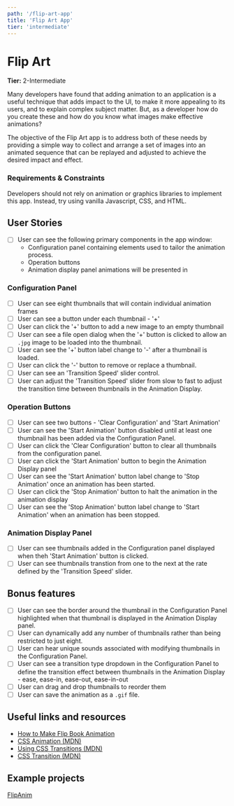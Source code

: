 ```yaml
---
path: '/flip-art-app'
title: 'Flip Art App'
tier: 'intermediate'
---
```


# Flip Art

**Tier:** 2-Intermediate

Many developers have found that adding animation to an application is a
useful technique that adds impact to the UI, to make it more appealing to its users,
and to explain complex subject matter. But, as a developer how do you create 
these and how do you know what images make effective animations?

The objective of the Flip Art app is to address both of these needs by 
providing a simple way to collect and arrange a set of images into an
animated sequence that can be replayed and adjusted to achieve the desired
impact and effect.

### Requirements & Constraints

Developers should not rely on animation or graphics libraries to implement
this app. Instead, try using vanilla Javascript, CSS, and HTML.

## User Stories

-   [ ] User can see the following primary components in the app window:
    - Configuration panel containing elements used to tailor the animation
    process.
    - Operation buttons
    - Animation display panel animations will be presented in

### Configuration Panel
-   [ ] User can see eight thumbnails that will contain individual animation 
frames
-   [ ] User can see a button under each thumbnail - '+'
-   [ ] User can click the '+' button to add a new image to an empty thumbnail
-   [ ] User can see a file open dialog when the '+' button is clicked to 
allow an `.jpg` image to be loaded into the thumbnail. 
-   [ ] User can see the '+' button label change to '-' after a thumbnail is
loaded.
-   [ ] User can click the '-' button to remove or replace a thumbnail.
-   [ ] User can see an 'Transition Speed' slider control. 
-   [ ] User can adjust the 'Transition Speed' slider from slow to fast to
adjust the transition time between thumbnails in the Animation Display.

### Operation Buttons
-   [ ] User can see two buttons - 'Clear Configuration' and 'Start Animation'
-   [ ] User can see the 'Start Animation' button disabled until at least one
thumbnail has been added via the Configuration Panel.
-   [ ] User can click the 'Clear Configuration' button to clear all thumbnails
from the configuration panel.
-   [ ] User can click the 'Start Animation' button to begin the Animation 
Display panel
-   [ ] User can see the 'Start Animation' button label change to 'Stop
Animation' once an animation has been started.
-   [ ] User can click the 'Stop Animation' button to halt the animation in
the animation display
-   [ ] User can see the 'Stop Animation' button label change to 'Start
Animation' when an animation has been stopped.

### Animation Display Panel
-   [ ] User can see thumbnails added in the Configuration panel displayed
when theh 'Start Animation' button is clicked. 
-   [ ] User can see thumbnails transtion from one to the next at the rate
defined by the 'Transition Speed' slider.

## Bonus features

-   [ ] User can see the border around the thumbnail in the Configuration Panel
highlighted when that thumbnail is displayed in the Animation Display panel.
-   [ ] User can dynamically add any number of thumbnails rather than being
restricted to just eight.
-   [ ] User can hear unique sounds associated with modifying thumbnails in the 
Configuration Panel.
-   [ ] User can see a transition type dropdown in the Configuration Panel to
define the transition effect between thumbnails in the Animation Display - 
ease, ease-in, ease-out, ease-in-out
-   [ ] User can drag and drop thumbnails to reorder them
-   [ ] User can save the animation as a `.gif` file.

## Useful links and resources

- [How to Make Flip Book Animation](https://www.youtube.com/watch?v=Njl-uqnmBGA)
- [CSS Animation (MDN)](https://developer.mozilla.org/en-US/docs/Web/CSS/animation)
- [Using CSS Transitions (MDN)](https://developer.mozilla.org/en-US/docs/Web/CSS/CSS_Transitions/Using_CSS_transitions)
- [CSS Transition (MDN)](https://developer.mozilla.org/en-US/docs/Web/CSS/transition)

## Example projects

[FlipAnim](http://flipanim.com/)
